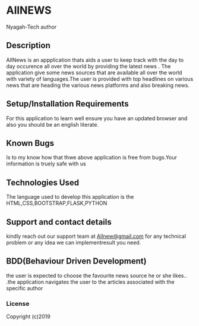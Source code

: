 # AllNEWS
Nyagah-Tech author
## Description
AllNews is an appplication thats aids a user to keep track with the day  to day occurence all over the world by providing the latest news . The application give some news sources that are available all over the world with variety of languages.The user is provided with top headlines on various news that are heading the various news platforms and also breaking news.
## Setup/Installation Requirements
For this application to learn well ensure you have an updated browser and also you should be an english literate.
## Known Bugs
 Is to my know how that thwe above application is free from bugs.Your information is truely safe with us
## Technologies Used
The language used to develop this application is the HTML,CSS,BOOTSTRAP,FLASK,PYTHON
## Support and contact details
 kindly reach out our support team at Allnew@gmail.com for any technical problem or any idea we can implementresult you need.
## BDD(Behaviour Driven Development)
 the user is expected to choose the favourite news source he or she likes..
 .the application  navigates  the user to the articles associated  with the specific author
### License

Copyright (c)2019 